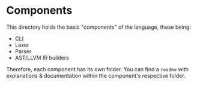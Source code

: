 # Components
This directory holds the basic "components" of the language, these being:
+ CLI
+ Lexer
+ Parser
+ AST/LLVM IR builders

Therefore, each component has its own folder.
You can find a `readme` with explanations & documentation within the component's respective folder.
